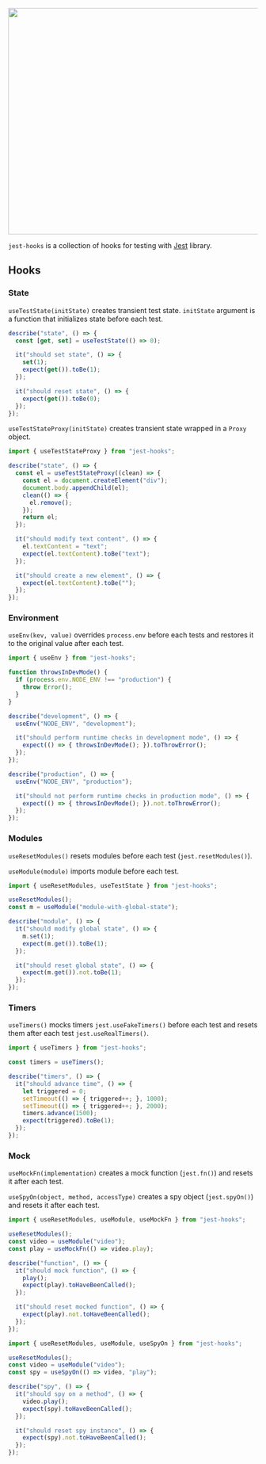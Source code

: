 <p align="center">
  <img width="622" height="457" src="https://localvoid.github.io/jest-hooks/example.png">
</p>

`jest-hooks` is a collection of hooks for testing with [Jest](https://jestjs.io/) library.

## Hooks

### State

`useTestState(initState)` creates transient test state. `initState` argument is a function that initializes state before
each test.

```js
describe("state", () => {
  const [get, set] = useTestState(() => 0);

  it("should set state", () => {
    set(1);
    expect(get()).toBe(1);
  });

  it("should reset state", () => {
    expect(get()).toBe(0);
  });
});
```

`useTestStateProxy(initState)` creates transient state wrapped in a `Proxy` object.

```js
import { useTestStateProxy } from "jest-hooks";

describe("state", () => {
  const el = useTestStateProxy((clean) => {
    const el = document.createElement("div");
    document.body.appendChild(el);
    clean(() => {
      el.remove();
    });
    return el;
  });

  it("should modify text content", () => {
    el.textContent = "text";
    expect(el.textContent).toBe("text");
  });

  it("should create a new element", () => {
    expect(el.textContent).toBe("");
  });
});
```

### Environment

`useEnv(kev, value)` overrides `process.env` before each tests and restores it to the original value after each test.

```js
import { useEnv } from "jest-hooks";

function throwsInDevMode() {
  if (process.env.NODE_ENV !== "production") {
    throw Error();
  }
}

describe("development", () => {
  useEnv("NODE_ENV", "development");

  it("should perform runtime checks in development mode", () => {
    expect(() => { throwsInDevMode(); }).toThrowError();
  });
});

describe("production", () => {
  useEnv("NODE_ENV", "production");

  it("should not perform runtime checks in production mode", () => {
    expect(() => { throwsInDevMode(); }).not.toThrowError();
  });
});
```

### Modules

`useResetModules()` resets modules before each test (`jest.resetModules()`).

`useModule(module)` imports module before each test.

```js
import { useResetModules, useTestState } from "jest-hooks";

useResetModules();
const m = useModule("module-with-global-state");

describe("module", () => {
  it("should modify global state", () => {
    m.set(1);
    expect(m.get()).toBe(1);
  });

  it("should reset global state", () => {
    expect(m.get()).not.toBe(1);
  });
});
```

### Timers

`useTimers()` mocks timers `jest.useFakeTimers()` before each test and resets them after each test
`jest.useRealTimers()`.

```js
import { useTimers } from "jest-hooks";

const timers = useTimers();

describe("timers", () => {
  it("should advance time", () => {
    let triggered = 0;
    setTimeout(() => { triggered++; }, 1000);
    setTimeout(() => { triggered++; }, 2000);
    timers.advance(1500);
    expect(triggered).toBe(1);
  });
});
```

### Mock

`useMockFn(implementation)` creates a mock function (`jest.fn()`) and resets it after each test.

`useSpyOn(object, method, accessType)` creates a spy object (`jest.spyOn()`) and resets it after each test.

```js
import { useResetModules, useModule, useMockFn } from "jest-hooks";

useResetModules();
const video = useModule("video");
const play = useMockFn(() => video.play);

describe("function", () => {
  it("should mock function", () => {
    play();
    expect(play).toHaveBeenCalled();
  });

  it("should reset mocked function", () => {
    expect(play).not.toHaveBeenCalled();
  });
});
```

```js
import { useResetModules, useModule, useSpyOn } from "jest-hooks";

useResetModules();
const video = useModule("video");
const spy = useSpyOn(() => video, "play");

describe("spy", () => {
  it("should spy on a method", () => {
    video.play();
    expect(spy).toHaveBeenCalled();
  });

  it("should reset spy instance", () => {
    expect(spy).not.toHaveBeenCalled();
  });
});
```
